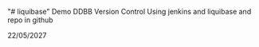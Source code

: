 "# liquibase" 
Demo
DDBB Version Control
Using jenkins and liquibase
and repo in github


22/05/2027 
